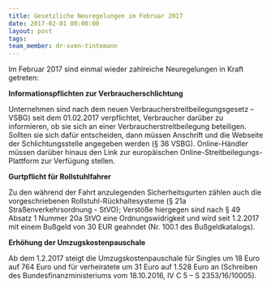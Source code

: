 ```yaml
---
title: Gesetzliche Neuregelungen im Februar 2017
date: 2017-02-01 00:00:00
layout: post
tags:
team_member: dr-sven-tintemann
---
```



Im Februar 2017 sind einmal wieder zahlreiche Neuregelungen in Kraft getreten:

**Informationspflichten zur Verbraucherschlichtung**

Unternehmen sind nach dem neuen Verbraucherstreitbeilegungsgesetz – VSBG) seit dem 01.02.2017 verpflichtet, Verbraucher dar&uuml;ber zu informieren, ob sie sich an einer Verbraucherstreitbeilegung beteiligen. Sollten sie sich daf&uuml;r entscheiden, dann m&uuml;ssen Anschrift und die Webseite der Schlichtungsstelle angegeben werden (&sect; 36 VSBG). Online-H&auml;ndler m&uuml;ssen dar&uuml;ber hinaus den Link zur europ&auml;ischen Online-Streitbeilegungs-Plattform zur Verf&uuml;gung stellen.

**Gurtpflicht f&uuml;r Rollstuhlfahrer**

Zu den w&auml;hrend der Fahrt anzulegenden Sicherheitsgurten z&auml;hlen auch die vorgeschriebenen Rollstuhl-R&uuml;ckhaltesysteme (&sect; 21a Stra&szlig;enverkehrsordnung - StVO); Verst&ouml;&szlig;e hiergegen sind nach &sect; 49 Absatz 1 Nummer 20a StVO eine Ordnungswidrigkeit und wird seit 1.2.2017 mit einem Bu&szlig;geld von 30 EUR geahndet (Nr. 100.1 des Bu&szlig;geldkatalogs).

**Erh&ouml;hung der Umzugskostenpauschale**

Ab dem 1.2.2017 steigt die Umzugskostenpauschale f&uuml;r Singles um 18 Euro auf 764 Euro und f&uuml;r verheiratete um 31 Euro auf 1.528 Euro an (Schreiben des Bundesfinanzministeriums vom 18.10.2016, IV C 5 – S 2353/16/10005).